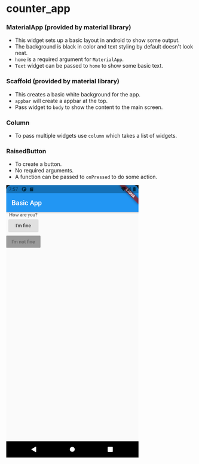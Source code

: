 # counter_app

### MaterialApp (provided by material library)
- This widget sets up a basic layout in android to show some output.
- The background is black in color and text styling by default doesn't look neat.
- `home` is a required argument for `MaterialApp`.
- `Text` widget can be passed to `home` to show some basic text.

### Scaffold    (provided by material library)
- This creates a basic white background for the app.
- `appbar` will create a appbar at the top.
- Pass widget to `body` to show the content to the main screen.

### Column
- To pass multiple widgets use `column` which takes a list of widgets.

### RaisedButton
- To create a button.
- No required arguments.
- A function can be passed to `onPressed` to do some action.

![Output](output.png)

